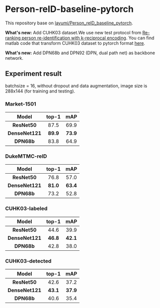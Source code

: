 # Person-reID-baseline-pytorch
This repository base on [layumi/Person_reID_baseline_pytorch](https://github.com/layumi/Person_reID_baseline_pytorch).

**What's new:** Add CUHK03 dataset.We use new test protocol from [Re-ranking person re-identification with k-reciprocal encoding](https://arxiv.org/pdf/1701.08398.pdf). You can find matlab code that transform CUHK03 dataset to pytorch format  [here](https://github.com/hyk1996/Person-reID-baseline-pytorch/tree/master/data_prepare/prepare_CUHK-03).

**What's new:** Add DPN68b and DPN92 (DPN, dual path net) as backbone network.

## Experiment result
batchsize = 16, without dropout and data augmentation, image size is 288x144 (for training and testing).

### Market-1501
| Model   | top-1   | mAP    |
| :-----: | :-----: | :----: |
| **ResNet50**    | 87.5 | 69.9 |
| **DenseNet121** | **89.9** | **73.9** |
| **DPN68b**      | 83.8 | 64.9 |

### DukeMTMC-reID
| Model   | top-1   | mAP    |
| :-----: | :-----: | :----: |
| **ResNet50**    | 76.8 | 57.0 |
| **DenseNet121** | **81.0** | **63.4** |
| **DPN68b**      | 73.2 | 52.8 |

### CUHK03-labeled
| Model   | top-1   | mAP    |
| :-----: | :-----: | :----: |
| **ResNet50**    | 44.6 | 39.9 |
| **DenseNet121** | **46.8** | **42.1** |
| **DPN68b**      | 42.8 | 38.0 |

### CUHK03-detected
| Model   | top-1   | mAP    |
| :-----: | :-----: | :----: |
| **ResNet50**    | 42.6 | 37.2 |
| **DenseNet121** | **43.1** | **37.9** |
| **DPN68b**      | 40.6 | 35.4 |
